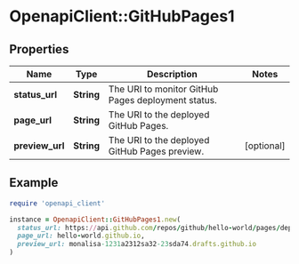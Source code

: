 # OpenapiClient::GitHubPages1

## Properties

| Name | Type | Description | Notes |
| ---- | ---- | ----------- | ----- |
| **status_url** | **String** | The URI to monitor GitHub Pages deployment status. |  |
| **page_url** | **String** | The URI to the deployed GitHub Pages. |  |
| **preview_url** | **String** | The URI to the deployed GitHub Pages preview. | [optional] |

## Example

```ruby
require 'openapi_client'

instance = OpenapiClient::GitHubPages1.new(
  status_url: https://api.github.com/repos/github/hello-world/pages/deployments/4fd754f7e594640989b406850d0bc8f06a121251/status,
  page_url: hello-world.github.io,
  preview_url: monalisa-1231a2312sa32-23sda74.drafts.github.io
)
```

